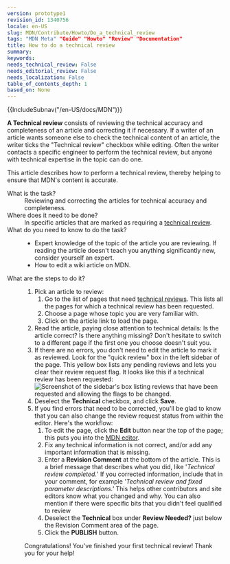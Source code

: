 ```yaml
---
version: prototype1
revision_id: 1340756
locale: en-US
slug: MDN/Contribute/Howto/Do_a_technical_review
tags: "MDN Meta" "Guide" "Howto" "Review" "Documentation"
title: How to do a technical review
summary: 
keywords: 
needs_technical_review: False
needs_editorial_review: False
needs_localization: False
table_of_contents_depth: 1
based_on: None
---
```

<div>{{IncludeSubnav("/en-US/docs/MDN")}}</div>

<p class="summary"><strong>A Technical review</strong> consists of reviewing the technical accuracy and completeness of an article&nbsp;and correcting it if necessary. If a writer of an article wants someone else to check the technical content of an article, the writer ticks the "Technical review" checkbox while editing. Often the writer contacts a specific engineer to perform the technical review, but anyone with technical expertise in the topic can do one.</p>

<p><span class="seoSummary">This article describes how to perform a technical review, thereby helping to ensure that MDN's content is accurate.</span></p>

<dl>
 <dt>What is the task?</dt>
 <dd>Reviewing and correcting the&nbsp;articles for technical accuracy and completeness.</dd>
 <dt>Where does it need to be done?</dt>
 <dd>In specific articles that are marked as requiring a <a href="/en-US/docs/needs-review/technical">technical review</a>.</dd>
 <dt>What do you need to know to do the task?</dt>
 <dd>
 <ul>
  <li>Expert knowledge of the topic of the article you are reviewing. If reading the article doesn't teach you anything significantly new, consider yourself an expert.</li>
  <li>How to edit a wiki article on MDN.</li>
 </ul>
 </dd>
 <dt>What are the steps to do it?</dt>
 <dd>
 <ol>
  <li>Pick an article to review:
   <ol>
    <li>Go to the list of pages that need <a href="/en-US/docs/needs-review/technical">technical reviews</a>. This lists all the pages for which a&nbsp;technical review has been requested.</li>
    <li>Choose a page whose topic you are very familiar with.</li>
    <li>Click on the article link to load the page.</li>
   </ol>
  </li>
  <li><a id="core-steps" name="core-steps"></a>Read the article, paying close attention to technical details: Is the article correct? Is there anything missing? Don't hesitate to switch to a different page if the first one you choose doesn't suit you.</li>
  <li>If there are no errors, you don't need to edit the article to mark it as reviewed. Look for the "quick review" box in the left sidebar of the page. This yellow box lists any pending reviews and lets you clear their review request flag. It looks like this if a technical review has been requested:<br />
   <img alt="Screenshot of the sidebar's box listing reviews that have been requested and allowing the flags to be changed." src="https://mdn.mozillademos.org/files/13016/SidebarTechReviewRequested.png" /></li>
  <li>Deselect the <strong>Technical</strong> checkbox, and click <strong>Save</strong>.</li>
  <li>If you find errors that need to be corrected, you'll be glad to know that you can also change the review request status from within the editor. Here's the workflow:
   <ol>
    <li>To edit the page, click the <strong>Edit</strong> button near the top of the page; this puts you into the <a href="/en-US/docs/MDN/Contribute/Editor">MDN editor</a>.</li>
    <li>Fix any technical information is not correct, and/or add any important information that is missing.</li>
    <li>Enter a <strong>Revision Comment</strong> at the bottom of the article. This is a brief message that describes what you did, like '<em>Technical review completed.</em>' If you corrected information, include that in your comment, for example <em>'Technical review and fixed parameter descriptions.'</em> This helps other contributors and site editors know what you changed and why. You can also mention if there were specific bits that you didn't feel qualified to review</li>
    <li>Deselect<em> </em>the <strong>Technical</strong> box under <strong>Review Needed?</strong> just below the Revision Comment area of the page.</li>
    <li>Click the <strong>PUBLISH</strong> button.</li>
   </ol>
  </li>
 </ol>

 <p>Congratulations! You've finished your first technical review! Thank you for your help!</p>
 </dd>
</dl>

